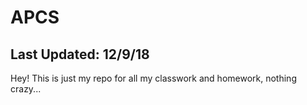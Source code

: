 # APCS

Last Updated: 12/9/18
------------------------------------------------------------------------------------------------------------------------------------------
Hey! This is just my repo for all my classwork and homework, nothing crazy...
